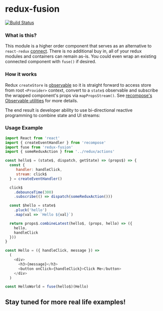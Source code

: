 # redux-fusion
[![Build Status](https://travis-ci.org/cif/redux-fusion.svg?branch=master)](https://travis-ci.org/cif/redux-fusion)

### What is this?
This module is a higher order component that serves as an alternative to `react-redux` [connect](https://github.com/reactjs/react-redux/blob/master/docs/api.md#connectmapstatetoprops-mapdispatchtoprops-mergeprops-options).
There is no additional buy in, all of your redux modules and containers can remain as-is.
You could even wrap an existing connected component with `fuse()` if desired.

### How it works
Redux `createStore` is [observable](https://github.com/reactjs/redux/blob/master/src/createStore.js#L203-L208)
so it is straight forward to access store from root `<Provider>` context, convert to a `state$`
observable and subscribe the wrapped component's props via `mapPropsStream()`.
See [recompose's Observable utilities](https://github.com/acdlite/recompose/blob/master/docs/API.md#observable-utilities)
for more details.

The end result is developer ability to use bi-directional reactive programming to combine state and UI streams:

### Usage Example

```js
import React from 'react'
import { createEventHandler } from 'recompose'
import fuse from 'redux-fusion'
import { someReduxAction } from '../redux/actions'

const hello$ = (state$, dispatch, getState) => (props$) => {
  const {
     handler: handleClick,
     stream: click$
  } = createEventHandler()

  click$
    .debounceTime(300)
    .subscribe(() => dispatch(someReduxAction()))

  const $hello = state$
    .pluck('hello')
    .map(val => `Hello ${val}`)

  return props$.combineLatest(hello$, (props, hello) => ({
    hello,
    handleClick
  }))   
}

const Hello = ({ handleClick, message }) =>
  (
    <div>
      <h3>{message}</h3>
      <button onClick={handleClick}>Click Me</button>
    </div>
  )

const HelloWorld = fuse(hello$)(Hello)

```

## Stay tuned for more real life examples!
